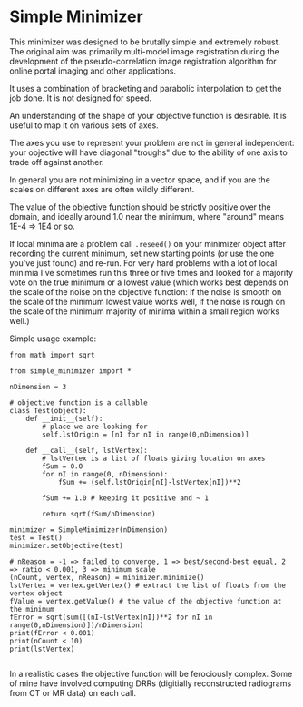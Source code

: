 # Simple Minimizer

This minimizer was designed to be brutally simple and extremely
robust. The original aim was primarily multi-model image registration
during the development of the pseudo-correlation image registration
algorithm for online portal imaging and other applications.

It uses a combination of bracketing and parabolic interpolation to
get the job done. It is not designed for speed.

An understanding of the shape of your objective function is
desirable. It is useful to map it on various sets of axes. 

The axes you use to represent your problem are not in general 
independent: your objective will have diagonal "troughs"
due to the ability of one axis to trade off against another.

In general you are not minimizing in a vector space, and if you are the
scales on different axes are often wildly different.

The value of the objective function should be strictly positive over the
domain, and ideally around 1.0 near the minimum, where "around"
means 1E-4 => 1E4 or so.

If local minima are a problem call `.reseed()` on your minimizer object
after recording the current minimum, set new starting points (or use
the one you've just found) and re-run. For very hard problems with a
lot of local minimia I've sometimes run this three or five times and looked
for a majority vote on the true minimum or a lowest value (which works
best depends on the scale of the noise on the objective function: if the
noise is smooth on the scale of the minimum lowest value works well, if
the noise is rough on the scale of the minimum majority of minima within
a small region works well.)

Simple usage example:

```
from math import sqrt

from simple_minimizer import *

nDimension = 3

# objective function is a callable
class Test(object):
    def __init__(self):
        # place we are looking for
        self.lstOrigin = [nI for nI in range(0,nDimension)]
            
    def __call__(self, lstVertex):
        # lstVertex is a list of floats giving location on axes
        fSum = 0.0
        for nI in range(0, nDimension):
            fSum += (self.lstOrigin[nI]-lstVertex[nI])**2
            
        fSum += 1.0 # keeping it positive and ~ 1
        
        return sqrt(fSum/nDimension)

minimizer = SimpleMinimizer(nDimension)
test = Test()
minimizer.setObjective(test)

# nReason = -1 => failed to converge, 1 => best/second-best equal, 2 => ratio < 0.001, 3 => minimum scale
(nCount, vertex, nReason) = minimizer.minimize()
lstVertex = vertex.getVertex() # extract the list of floats from the vertex object
fValue = vertex.getValue() # the value of the objective function at the minimum
fError = sqrt(sum([(nI-lstVertex[nI])**2 for nI in range(0,nDimension)])/nDimension)
print(fError < 0.001)
print(nCount < 10)
print(lstVertex)
    
```

In a realistic cases the objective function will be ferociously complex. Some
of mine have involved computing DRRs (digitially reconstructed radiograms
from CT or MR data) on each call.
